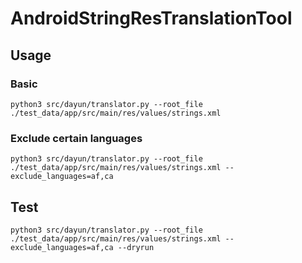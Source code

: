 # AndroidStringResTranslationTool

## Usage

### Basic
```
python3 src/dayun/translator.py --root_file ./test_data/app/src/main/res/values/strings.xml
```

### Exclude certain languages


```
python3 src/dayun/translator.py --root_file ./test_data/app/src/main/res/values/strings.xml --exclude_languages=af,ca
```


## Test

```
python3 src/dayun/translator.py --root_file ./test_data/app/src/main/res/values/strings.xml --exclude_languages=af,ca --dryrun
```
